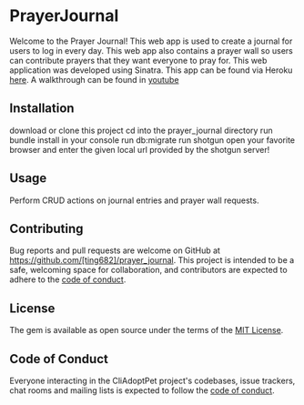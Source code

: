 # PrayerJournal

Welcome to the Prayer Journal! This web app is used to create a journal for users to log in every day. This web app also contains a prayer wall so users can contribute prayers that they want everyone to pray for. This web application was developed using Sinatra. This app can be found via Heroku [here](https://prayerjournals.herokuapp.com/). A walkthrough can be found in [youtube](https://www.youtube.com/watch?v=zZKlddr2upE&t=8s)

## Installation

download or clone this project
cd into the prayer_journal directory
run bundle install in your console
run db:migrate
run shotgun
open your favorite browser and enter the given local url provided by the shotgun server!

## Usage

Perform CRUD actions on journal entries and prayer wall requests. 


## Contributing

Bug reports and pull requests are welcome on GitHub at https://github.com/[ting682]/prayer_journal. This project is intended to be a safe, welcoming space for collaboration, and contributors are expected to adhere to the [code of conduct](https://github.com/[ting682]/prayer_journal/CODE_OF_CONDUCT.md).


## License

The gem is available as open source under the terms of the [MIT License](https://opensource.org/licenses/MIT).

## Code of Conduct

Everyone interacting in the CliAdoptPet project's codebases, issue trackers, chat rooms and mailing lists is expected to follow the [code of conduct](https://github.com/[ting682]/prayer_journal/CODE_OF_CONDUCT.md).
